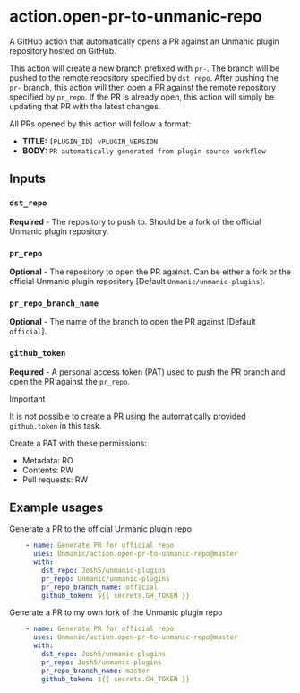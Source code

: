 # action.open-pr-to-unmanic-repo
A GitHub action that automatically opens a PR against an Unmanic plugin repository hosted on GitHub.

This action will create a new branch prefixed with `pr-`. The branch will be pushed to the remote repository specified by `dst_repo`.
After pushing the `pr-` branch, this action will then open a PR against the remote repository specified by `pr_repo`.
If the PR is already open, this action will simply be updating that PR with the latest changes.

All PRs opened by this action will follow a format:
- **TITLE:**    `[PLUGIN_ID] vPLUGIN_VERSION`
- **BODY:**     `PR automatically generated from plugin source workflow`

## Inputs

### `dst_repo` 

**Required** - The repository to push to. Should be a fork of the official Unmanic plugin repository.

### `pr_repo` 

**Optional** - The repository to open the PR against. Can be either a fork or the official Unmanic plugin repository [Default `Unmanic/unmanic-plugins`].

### `pr_repo_branch_name` 

**Optional** - The name of the branch to open the PR against [Default `official`].

### `github_token` 

**Required** - A personal access token (PAT) used to push the PR branch and open the PR against the `pr_repo`.

> [!IMPORTANT]
> It is not possible to create a PR using the automatically provided `github.token` in this task.
> 
> Create a PAT with these permissions:
> - Metadata: RO
> - Contents: RW
> - Pull requests: RW

## Example usages

Generate a PR to the official Unmanic plugin repo
```yaml
    - name: Generate PR for official repo
      uses: Unmanic/action.open-pr-to-unmanic-repo@master
      with:
        dst_repo: Josh5/unmanic-plugins
        pr_repo: Unmanic/unmanic-plugins
        pr_repo_branch_name: official
        github_token: ${{ secrets.GH_TOKEN }}
```

Generate a PR to my own fork of the Unmanic plugin repo
```yaml
    - name: Generate PR for official repo
      uses: Unmanic/action.open-pr-to-unmanic-repo@master
      with:
        dst_repo: Josh5/unmanic-plugins
        pr_repo: Josh5/unmanic-plugins
        pr_repo_branch_name: master
        github_token: ${{ secrets.GH_TOKEN }}
```
